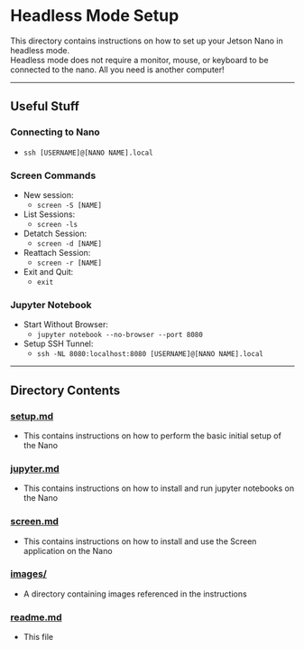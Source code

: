 # Headless Mode Setup

This directory contains instructions on how to set up your Jetson Nano in headless mode.  
Headless mode does not require a monitor, mouse, or keyboard to be connected to the nano. All you need is another computer!

---

## Useful Stuff

### Connecting to Nano
 * `ssh [USERNAME]@[NANO NAME].local`

### Screen Commands
 * New session:
   * `screen -S [NAME]`  
 * List Sessions:
   * `screen -ls`  
 * Detatch Session:
   * `screen -d [NAME]`  
 * Reattach Session:
   * `screen -r [NAME]`
 * Exit and Quit:
   * `exit`

### Jupyter Notebook
 * Start Without Browser:  
   * `jupyter notebook --no-browser --port 8080`
 * Setup SSH Tunnel:  
   * `ssh -NL 8080:localhost:8080 [USERNAME]@[NANO NAME].local`

---

## Directory Contents

### [setup.md](https://github.com/ddiLab/SageEdu/blob/main/setup/headless/setup.md)
  * This contains instructions on how to perform the basic initial setup of the Nano

### [jupyter.md](https://github.com/ddiLab/SageEdu/blob/main/setup/headless/jupyter.md)
  * This contains instructions on how to install and run jupyter notebooks on the Nano

### [screen.md]()
  * This contains instructions on how to install and use the Screen application on the Nano

### [images/](https://github.com/ddiLab/SageEdu/tree/main/setup/headless/images)
  * A directory containing images referenced in the instructions

### [readme.md](https://github.com/ddiLab/SageEdu/blob/main/setup/headless/images/readme.md)
  * This file
